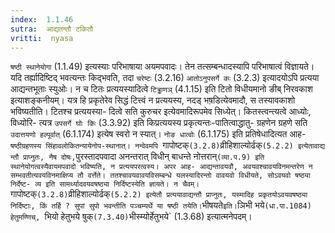 ```yaml
---
index:  1.1.46
sutra:  आद्यतन्तौ टकितौ
vritti:  nyasa
---
```


`षष्ठी स्थानेयोगा` (1.1.49) इत्यस्याः परिभाषाया अयमपवादः। तेन
तत्सम्बन्धादस्यापि परिभाषात्वं विज्ञायते। यदि तर्ह्यादिष्टिद् भवत्यन्तः किद्भवति, तदा `चरेष्टः` (3.2.16) `आतोऽनुपसर्गे कः` (3.2.3) इत्यादयोऽपि प्रत्यया
आद्यन्तभूताः स्युओः। न च टितः प्रत्ययस्यादित्वे `टिड्ढाणञ्` (4.1.15) इति टितो
विधीयमानो ङीब् निरवकाश इत्याशङ्कनीयम्। यत्र हि प्रकृतेरेव सिद्धं टित्त्वं न
प्रत्ययस्य, नदड् भष़डित्येवमादौ, स तस्यावकाशो भविष्यतीति। टितश्च प्रत्ययस्या-
दित्वे सति कुरुचर इत्येवमादिरूपमेव सिध्येत्। कितस्त्वन्त्यत्वे आध्योः, विध्योरि-
त्यत्र `उपसर्गे घोः किः` (3.3.92) इति किप्रत्ययस्य प्रकृत्यन्तः-पातित्वाद्धातु-
ग्रहणेन ग्रहणे सति `उदात्तयणो हल्पूर्वात्` (6.1.174) इत्येष स्वरो न स्यात्। `नोङ धात्वोः` (6.1.175) इति प्रतिषेधादित्यत आह- `षष्ठीग्रहणस्य सिंहावलोकितन्यायेनोप-स्थानात्। नन्वेवमपि `गापोष्टक्` (3.2.8) `व्रीहिशाल्योर्ढक्` (5.2.2) इत्येतावाद्य न्तौ प्राप्नुतः, नैष दोषः, `पुरस्तादपवादा अनन्तरात् विधीन् बाधन्ते नोत्तरान्` (व्या.प.9) इति स्थानेयोगत्वस्यैवायमपवादो भविष्यति, न प्रत्ययपरत्वस्य। अपर आह-
आद्यन्तावयवौ, अवयवश्चावयविनमन्तरेण न सम्भवतीत्यवयविनमाक्षिप्य तौ वर्त्तेते।
ततश्चावयवावयविसम्बन्धे यलस्यादिरन्तो वावयवो विधीयते, सोऽवयवो षष्ठ्या निर्देष्ट-
व्य इति सामर्थ्यादवयवषष्ठ्या निर्दिष्टस्येति ज्ञायते। न चैवम्। `गापोष्टक्` (3.2.8) `व्रीहिशाल्योर्ढक्` (5.2.2) इत्येतौ प्रत्ययावाद्यन्तौ प्राप्नुतः, यस्मादिह
प्रकृतयोऽवयवषष्ठ्या निर्दिष्टाः, किं तर्हि ? सुपां सुपो भवन्तीति पञ्चम्यर्थे या षष्ठी तयेति। `भीषयते` इति। `ञिभी भये`(धा.पा.1084) हेतुमण्णिच्, `भियो
हेतुभये षुक्` (7.3.40) `भीस्म्योर्हेतुभये` (1.3.68) इत्यात्मनेपदम्।

